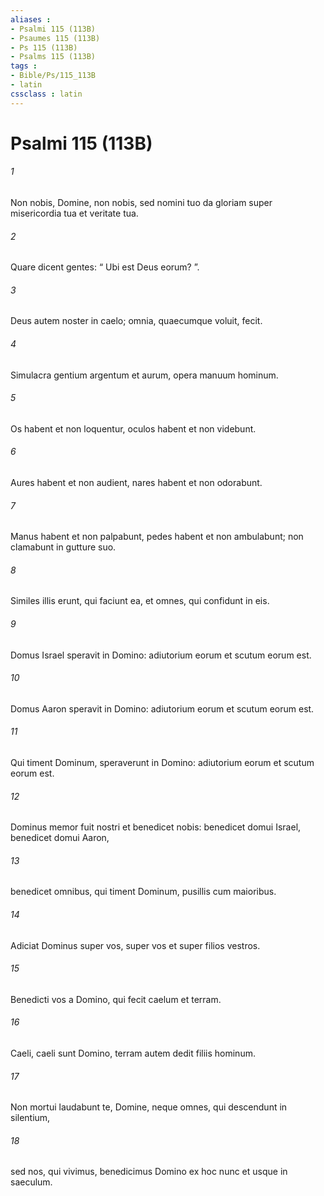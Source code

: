 ```yaml
---
aliases : 
- Psalmi 115 (113B)
- Psaumes 115 (113B)
- Ps 115 (113B)
- Psalms 115 (113B)
tags : 
- Bible/Ps/115_113B
- latin
cssclass : latin
---
```


# Psalmi 115 (113B)

###### 1
Non nobis, Domine, non nobis, sed nomini tuo da gloriam super misericordia tua et veritate tua.
###### 2
Quare dicent gentes: “ Ubi est Deus eorum? ”.
###### 3
Deus autem noster in caelo; omnia, quaecumque voluit, fecit.
###### 4
Simulacra gentium argentum et aurum, opera manuum hominum.
###### 5
Os habent et non loquentur, oculos habent et non videbunt.
###### 6
Aures habent et non audient, nares habent et non odorabunt.
###### 7
Manus habent et non palpabunt, pedes habent et non ambulabunt; non clamabunt in gutture suo.
###### 8
Similes illis erunt, qui faciunt ea, et omnes, qui confidunt in eis.
###### 9
Domus Israel speravit in Domino: adiutorium eorum et scutum eorum est.
###### 10
Domus Aaron speravit in Domino: adiutorium eorum et scutum eorum est.
###### 11
Qui timent Dominum, speraverunt in Domino: adiutorium eorum et scutum eorum est.
###### 12
Dominus memor fuit nostri et benedicet nobis: benedicet domui Israel, benedicet domui Aaron,
###### 13
benedicet omnibus, qui timent Dominum, pusillis cum maioribus.
###### 14
Adiciat Dominus super vos, super vos et super filios vestros.
###### 15
Benedicti vos a Domino, qui fecit caelum et terram.
###### 16
Caeli, caeli sunt Domino, terram autem dedit filiis hominum.
###### 17
Non mortui laudabunt te, Domine, neque omnes, qui descendunt in silentium,
###### 18
sed nos, qui vivimus, benedicimus Domino ex hoc nunc et usque in saeculum.
